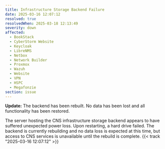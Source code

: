 ```yaml
---
title: Infrastructure Storage Backend Failure
date: 2025-03-16 12:07:12
resolved: true
resolvedWhen: 2025-03-18 12:13:49
severity: down
affected:
  - BookStack
  - CyberStorm Website
  - Keycloak
  - LibreNMS
  - Netbox
  - Network Builder
  - Proxmox
  - Wazuh
  - Website
  - VPN
  - HSPC
  - Megafonzie
section: issue
---
```


**Update:** The backend has been rebuilt. No data has been lost and all functionality has been restored.

The server hosting the CNS infrastructure storage backend appears to have suffered unexpected power loss. Upon restarting, a hard drive failed.
The backend is currently rebuilding and no data loss is expected at this time, but access to CNS services is unavailable until the rebuild is complete. {{< track "2025-03-16 12:07:12" >}}
